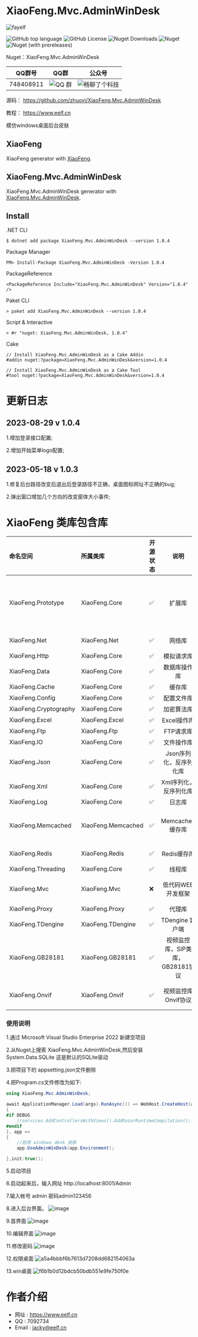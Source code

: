 # XiaoFeng.Mvc.AdminWinDesk

 ![fayelf](https://user-images.githubusercontent.com/16105174/197918392-29d40971-a8a2-4be4-ac17-323f1d0bed82.png)

![GitHub top language](https://img.shields.io/github/languages/top/zhuovi/XiaoFeng.Mvc.AdminWinDesk?logo=github)
![GitHub License](https://img.shields.io/github/license/zhuovi/XiaoFeng.Mvc.AdminWinDesk?logo=github)
![Nuget Downloads](https://img.shields.io/nuget/dt/XiaoFeng.Mvc.AdminWinDesk?logo=nuget)
![Nuget](https://img.shields.io/nuget/v/XiaoFeng.Mvc.AdminWinDesk?logo=nuget)
![Nuget (with prereleases)](https://img.shields.io/nuget/vpre/XiaoFeng.Mvc.AdminWinDesk?label=dev%20nuget&logo=nuget)

Nuget：XiaoFeng.Mvc.AdminWinDesk

| QQ群号 | QQ群 | 公众号 |
| :----:| :----: | :----: |
| 748408911  | ![QQ 群](https://user-images.githubusercontent.com/16105174/198058269-0ea5928c-a2fc-4049-86da-cca2249229ae.png) | ![畅聊了个科技](https://user-images.githubusercontent.com/16105174/198059698-adbf29c3-60c2-4c76-b894-21793b40cf34.jpg) |

源码： https://github.com/zhuovi/XiaoFeng.Mvc.AdminWinDesk

教程： https://www.eelf.cn

 模仿windows桌面后台皮肤

## XiaoFeng
XiaoFeng generator with [XiaoFeng](https://github.com/zhuovi/XiaoFeng).

## XiaoFeng.Mvc.AdminWinDesk
XiaoFeng.Mvc.AdminWinDesk generator with [XiaoFeng.Mvc.AdminWinDesk](https://github.com/zhuovi/XiaoFeng.Mvc.AdminWinDesk).

## Install

.NET CLI

```
$ dotnet add package XiaoFeng.Mvc.AdminWinDesk --version 1.0.4
```

Package Manager

```
PM> Install-Package XiaoFeng.Mvc.AdminWinDesk -Version 1.0.4
```

PackageReference

```
<PackageReference Include="XiaoFeng.Mvc.AdminWinDesk" Version="1.0.4" />
```

Paket CLI

```
> paket add XiaoFeng.Mvc.AdminWinDesk --version 1.0.4
```

Script & Interactive

```
> #r "nuget: XiaoFeng.Mvc.AdminWinDesk, 1.0.4"
```

Cake

```
// Install XiaoFeng.Mvc.AdminWinDesk as a Cake Addin
#addin nuget:?package=XiaoFeng.Mvc.AdminWinDesk&version=1.0.4

// Install XiaoFeng.Mvc.AdminWinDesk as a Cake Tool
#tool nuget:?package=XiaoFeng.Mvc.AdminWinDesk&version=1.0.4
```

# 更新日志

## 2023-08-29 v 1.0.4

1.增加登录接口配置;

2.增加开始菜单logo配置;


## 2023-05-18 v 1.0.3	

1.修复后台路径改变后退出后登录路径不正确，桌面图标网址不正确的bug;

2.弹出窗口增加几个方向的改变窗体大小事件;

# XiaoFeng 类库包含库
| 命名空间 | 所属类库 | 开源状态 | 说明 | 包含功能 |
| :----| :---- | :---- | :----: | :---- |
| XiaoFeng.Prototype | XiaoFeng.Core | :white_check_mark: | 扩展库 | ToCase 类型转换<br/>ToTimestamp,ToTimestamps 时间转时间戳<br/>GetBasePath 获取文件绝对路径,支持Linux,Windows<br/>GetFileName 获取文件名称<br/>GetMatch,GetMatches,GetMatchs,IsMatch,ReplacePatten,RemovePattern 正则表达式操作<br/> |
| XiaoFeng.Net | XiaoFeng.Net | :white_check_mark: | 网络库 | XiaoFeng网络库，封装了Socket客户端，服务端（Socket,WebSocket），根据当前库可轻松实现订阅，发布等功能。|
| XiaoFeng.Http | XiaoFeng.Core | :white_check_mark: | 模拟请求库 | 模拟网络请求 |
| XiaoFeng.Data | XiaoFeng.Core | :white_check_mark: | 数据库操作库 | 支持SQLSERVER,MYSQL,ORACLE,达梦,SQLITE,ACCESS,OLEDB,ODBC等数十种数据库 |
| XiaoFeng.Cache | XiaoFeng.Core | :white_check_mark: | 缓存库 |  内存缓存,Redis,MemcachedCache,MemoryCache,FileCache缓存 |
| XiaoFeng.Config | XiaoFeng.Core | :white_check_mark: | 配置文件库 | 通过创建模型自动生成配置文件，可为xml,json,ini文件格式 |
| XiaoFeng.Cryptography | XiaoFeng.Core | :white_check_mark: | 加密算法库 | AES,DES,RSA,MD5,DES3,SHA,HMAC,RC4加密算法 |
| XiaoFeng.Excel | XiaoFeng.Excel | :white_check_mark: | Excel操作库 | Excel操作，创建excel,编辑excel,读取excel内容，边框，字体，样式等功能  |
| XiaoFeng.Ftp | XiaoFeng.Ftp | :white_check_mark: | FTP请求库 | FTP客户端 |
| XiaoFeng.IO | XiaoFeng.Core | :white_check_mark: | 文件操作库 | 文件读写操作 |
| XiaoFeng.Json | XiaoFeng.Core | :white_check_mark: | Json序列化，反序列化库 | Json序列化，反序列化库 |
| XiaoFeng.Xml | XiaoFeng.Core | :white_check_mark: | Xml序列化，反序列化库 | Xml序列化，反序列化库 |
| XiaoFeng.Log | XiaoFeng.Core | :white_check_mark: | 日志库 | 写日志文件,数据库 |
| XiaoFeng.Memcached | XiaoFeng.Memcached | :white_check_mark: | Memcached缓存库 | Memcached中间件,支持.NET框架、.NET内核和.NET标准库,一种非常方便操作的客户端工具。实现了Set,Add,Replace,PrePend,Append,Cas,Get,Gets,Gat,Gats,Delete,Touch,Stats,Stats Items,Stats Slabs,Stats Sizes,Flush_All,Increment,Decrement,线程池功能。|
| XiaoFeng.Redis | XiaoFeng.Redis | :white_check_mark: | Redis缓存库 | Redis中间件,支持.NET框架、.NET内核和.NET标准库,一种非常方便操作的客户端工具。实现了Hash,Key,String,ZSet,Stream,Log,List,订阅发布,线程池功能; |
| XiaoFeng.Threading | XiaoFeng.Core | :white_check_mark: | 线程库 | 线程任务,线程队列 |
| XiaoFeng.Mvc | XiaoFeng.Mvc | :x: | 低代码WEB开发框架 | .net core 基础类，快速开发CMS框架，真正的低代码平台，自带角色权限，WebAPI平台，后台管理，可托管到服务运行命令为:应用.exe install 服务名 服务说明,命令还有 delete 删除 start 启动  stop 停止。 |
| XiaoFeng.Proxy | XiaoFeng.Proxy | :white_check_mark: | 代理库 | 开发中 |
| XiaoFeng.TDengine | XiaoFeng.TDengine | :white_check_mark: | TDengine 客户端 | 开发中 |
| XiaoFeng.GB28181 | XiaoFeng.GB28181 | :white_check_mark: | 视频监控库，SIP类库，GB28181协议 | 开发中 |
| XiaoFeng.Onvif | XiaoFeng.Onvif | :white_check_mark: | 视频监控库Onvif协议 | XiaoFeng.Onvif 基于.NET平台使用C#封装Onvif常用接口、设备、媒体、云台等功能， 拒绝WCF服务引用动态代理生成wsdl类文件 ， 使用原生XML扩展标记语言封装参数，所有的数据流向都可控。 |


### 使用说明

1.通过 Microsoft Visual Studio Enterprise 2022 新建空项目

2.从Nuget上搜索 XiaoFeng.Mvc.AdminWinDesk,然后安装 System.Data.SQLite 这是默认的SQLite驱动

3.把项目下的 appsetting.json文件删除

4.把Program.cs文件修改为如下:
``` csharp
using XiaoFeng.Mvc.AdminWinDesk;

await ApplicationManager.Load(args).RunAsync(() => WebHost.CreateHost(args, services =>
{
#if DEBUG
	//services.AddControllersWithViews().AddRazorRuntimeCompilation();
#endif
}, app =>
{
    //启用 windows desk 皮肤
	app.UseAdminWinDesk(app.Environment);

},init:true));
```
5.启动项目

6.启动起来后，输入网址 http://localhost:8001/Admin

7.输入帐号 admin 密码admin123456

8.进入后台界面。
![image](https://user-images.githubusercontent.com/40175292/217198431-d4dad50b-eee6-43f3-8b67-27fd0cfaea6d.png)

9.首界面
![image](https://user-images.githubusercontent.com/40175292/217198615-7e4ac224-3c7c-4239-8016-af2af3006384.png)

10.编辑界面
![image](https://user-images.githubusercontent.com/40175292/217198894-5c66aca3-06f3-4461-a519-6ebe8419fe1f.png)

11.修改密码
![image](https://user-images.githubusercontent.com/40175292/217199117-521f8ec4-21aa-4403-8dbb-a8d9ea28ee58.png)

12.权限桌面
![a5a4bbbf6b7613d7208dd682154063a](https://user-images.githubusercontent.com/40175292/217200652-89bb51fc-99bc-415b-95b4-fe7aa57eff72.png)

13.win桌面
![f6b1b0d12bdcb50bdb551e9fe750f0e](https://user-images.githubusercontent.com/40175292/217200719-4822bce1-798c-4e8b-a12c-ae810847cdd7.png)


# 作者介绍



* 网址 : https://www.eelf.cn
* QQ : 7092734
* Email : jacky@eelf.cn

